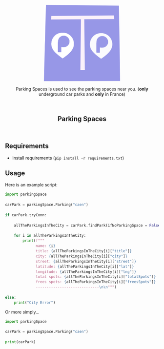 <p align="center"><a href="https://darkreader.org" target="_blank" rel="noreferrer noopener"><img width="250" alt="Dark Reader's mascot" src="img/icon.png"></a></p>
<p align="center">Parking Spaces is used to see the parking spaces near you. (<strong>only</strong> underground car parks and <strong>only</strong> in France)</p>
<br/>


<h2 align="center">Parking Spaces</h2>
<br/>

## Requirements

- Install requirements (`pip install -r requirements.txt`)

## Usage

Here is an example script:

```python
import parkingSpace

carPark = parkingSpace.Parking("caen")

if carPark.tryConn:

    allTheParkingsInTheCity = carPark.findPark(ifNoParkingSpace = False) 
    
    for i in allTheParkingsInTheCity:
        print(f"""
              name: {i}
              title: {allTheParkingsInTheCity[i]["title"]}
              city: {allTheParkingsInTheCity[i]["city"]}
              street: {allTheParkingsInTheCity[i]["street"]}
              latitude: {allTheParkingsInTheCity[i]["lat"]}
              longitude: {allTheParkingsInTheCity[i]["lng"]}
              total spots: {allTheParkingsInTheCity[i]["totalSpots"]}
              frees spots: {allTheParkingsInTheCity[i]["freesSpots"]}
              -----------------------------\n\n""")

else:
    print("City Error")
```

Or more simply...

```python
import parkingSpace

carPark = parkingSpace.Parking("caen")

print(carPark)
```
